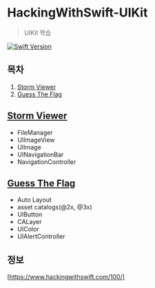 # HackingWithSwift-UIKit

> UIKit 학습

[![Swift Version][swift-image]][swift-url]

## 목차

1. [Storm Viewer](#storm-viewer)
2. [Guess The Flag](#guess-the-flag)

## [Storm Viewer](./StormViewer)

- FileManager
- UIImageView
- UIImage
- UINavigationBar
- NavigationController

## [Guess The Flag](./GuessTHeFlag)

- Auto Layout
- asset catalogs(@2x, @3x)
- UIButton
- CALayer
- UIColor
- UIAlertController

## 정보

[https://www.hackingwithswift.com/100/]

[swift-image]:https://img.shields.io/badge/swift-5-orange.svg
[swift-url]:https://swift.org



